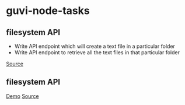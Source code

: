 # guvi-node-tasks

## filesystem API

- Write API endpoint which will create a text file in a particular folder
- Write API endpoint to retrieve all the text files in that particular folder

[Source](https://github.com/eunicedhivya/guvi-node-tasks/tree/master/filesystem-api)

## filesystem API

[Demo](#) [Source](#)

